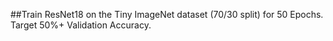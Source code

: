 ##Train ResNet18 on the Tiny ImageNet dataset (70/30 split) for 50 Epochs. Target 50%+ Validation Accuracy. 
